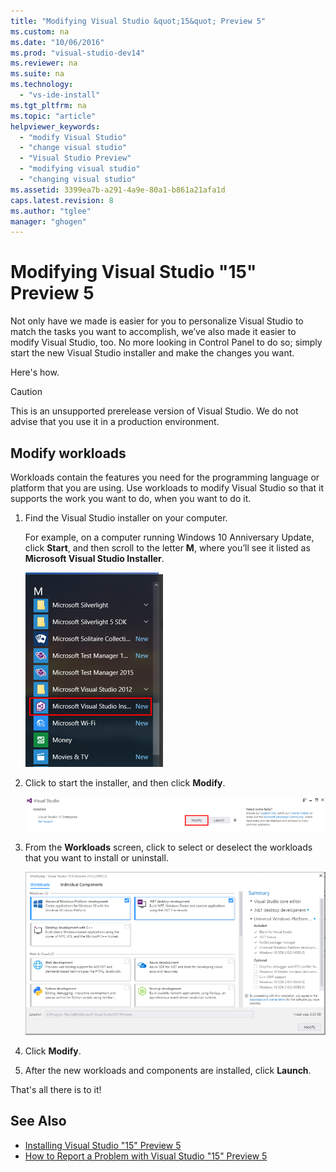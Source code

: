 ```yaml
---
title: "Modifying Visual Studio &quot;15&quot; Preview 5"
ms.custom: na
ms.date: "10/06/2016"
ms.prod: "visual-studio-dev14"
ms.reviewer: na
ms.suite: na
ms.technology: 
  - "vs-ide-install"
ms.tgt_pltfrm: na
ms.topic: "article"
helpviewer_keywords: 
  - "modify Visual Studio"
  - "change visual studio"
  - "Visual Studio Preview"
  - "modifying visual studio"
  - "changing visual studio"
ms.assetid: 3399ea7b-a291-4a9e-80a1-b861a21afa1d
caps.latest.revision: 8
ms.author: "tglee"
manager: "ghogen"
---
```

# Modifying Visual Studio &quot;15&quot; Preview 5
Not only have we made is easier for you to personalize Visual Studio to match the tasks you want to accomplish, we’ve also made it easier to modify Visual Studio, too. No more looking in Control Panel to do so; simply start the new Visual Studio installer and make the changes you want.  
  
 Here's how.  
  
> [!CAUTION]
>  This is an unsupported prerelease version of Visual Studio. We do not advise that you use it in a production environment.  
  
## Modify workloads  
 Workloads contain the features you need for the programming language or platform that you are using. Use workloads to modify Visual Studio so that it supports the work you want to do, when you want to do it.  
  
1.  Find the Visual Studio installer on your computer.  
  
     For example, on a computer running Windows 10 Anniversary Update, click **Start**, and then scroll to the letter **M**, where you’ll see it listed as **Microsoft Visual Studio Installer**.  
  
     ![00-ModifyingDev15Prev5-FindTheVisualStudioInstaller](../install/media/00-modifyingdev15prev5-findthevisualstudioinstaller.png)
  
2.  Click to start the installer, and then click **Modify**.  
  
     ![Modifying Visual Studio Preview 4 &#45; Launch or Modify](../install/media/01-modifyingdev15prev4_launchormodify.png "01-ModifyingDev15Prev4_LaunchOrModify")  
  
3.  From the **Workloads** screen, click to select or deselect the workloads that you want to install or uninstall.  
  
    ![Dev15Prev5-Install-ModifyWorkloadSelections](../install/media/dev15prev5-install-modifyworkloadselections.PNG)
  
4. Click **Modify**.  
  
5. After the new workloads and components are installed, click **Launch**.

 That's all there is to it!  
  
## See Also  
*  [Installing Visual Studio "15" Preview 5](../install/installing-visual-studio--15--preview-5.md)
* [How to Report a Problem with Visual Studio "15" Preview 5](How%20to%20Report%20a%20Problem%20with%20Visual%20Studio%20%2215%22%20Preview%205.md)